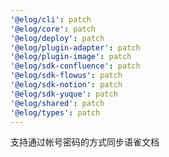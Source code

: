 ```yaml
---
'@elog/cli': patch
'@elog/core': patch
'@elog/deploy': patch
'@elog/plugin-adapter': patch
'@elog/plugin-image': patch
'@elog/sdk-confluence': patch
'@elog/sdk-flowus': patch
'@elog/sdk-notion': patch
'@elog/sdk-yuque': patch
'@elog/shared': patch
'@elog/types': patch
---
```


支持通过帐号密码的方式同步语雀文档
